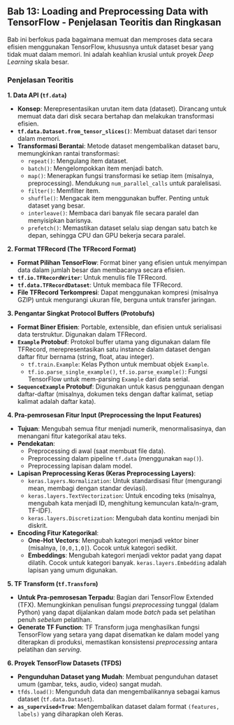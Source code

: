## Bab 13: Loading and Preprocessing Data with TensorFlow - Penjelasan Teoritis dan Ringkasan

Bab ini berfokus pada bagaimana memuat dan memproses data secara efisien menggunakan TensorFlow, khususnya untuk dataset besar yang tidak muat dalam memori. Ini adalah keahlian krusial untuk proyek *Deep Learning* skala besar.

### Penjelasan Teoritis

**1. Data API (`tf.data`)**

* **Konsep**: Merepresentasikan urutan item data (dataset). Dirancang untuk memuat data dari disk secara bertahap dan melakukan transformasi efisien.
* **`tf.data.Dataset.from_tensor_slices()`**: Membuat dataset dari tensor dalam memori.
* **Transformasi Berantai**: Metode dataset mengembalikan dataset baru, memungkinkan rantai transformasi:
    * `repeat()`: Mengulang item dataset.
    * `batch()`: Mengelompokkan item menjadi batch.
    * `map()`: Menerapkan fungsi transformasi ke setiap item (misalnya, preprocessing). Mendukung `num_parallel_calls` untuk paralelisasi.
    * `filter()`: Memfilter item.
    * `shuffle()`: Mengacak item menggunakan buffer. Penting untuk dataset yang besar.
    * `interleave()`: Membaca dari banyak file secara paralel dan menyisipkan barisnya.
    * `prefetch()`: Memastikan dataset selalu siap dengan satu batch ke depan, sehingga CPU dan GPU bekerja secara paralel.

**2. Format TFRecord (The TFRecord Format)**

* **Format Pilihan TensorFlow**: Format biner yang efisien untuk menyimpan data dalam jumlah besar dan membacanya secara efisien.
* **`tf.io.TFRecordWriter`**: Untuk menulis file TFRecord.
* **`tf.data.TFRecordDataset`**: Untuk membaca file TFRecord.
* **File TFRecord Terkompresi**: Dapat menggunakan kompresi (misalnya GZIP) untuk mengurangi ukuran file, berguna untuk transfer jaringan.

**3. Pengantar Singkat Protocol Buffers (Protobufs)**

* **Format Biner Efisien**: Portable, extensible, dan efisien untuk serialisasi data terstruktur. Digunakan dalam TFRecord.
* **`Example` Protobuf**: Protokol buffer utama yang digunakan dalam file TFRecord, merepresentasikan satu instance dalam dataset dengan daftar fitur bernama (string, float, atau integer).
    * `tf.train.Example`: Kelas Python untuk membuat objek `Example`.
    * `tf.io.parse_single_example()`, `tf.io.parse_example()`: Fungsi TensorFlow untuk mem-parsing `Example` dari data serial.
* **`SequenceExample` Protobuf**: Digunakan untuk kasus penggunaan dengan daftar-daftar (misalnya, dokumen teks dengan daftar kalimat, setiap kalimat adalah daftar kata).

**4. Pra-pemrosesan Fitur Input (Preprocessing the Input Features)**

* **Tujuan**: Mengubah semua fitur menjadi numerik, menormalisasinya, dan menangani fitur kategorikal atau teks.
* **Pendekatan**:
    * Preprocessing di awal (saat membuat file data).
    * Preprocessing dalam pipeline `tf.data` (menggunakan `map()`).
    * Preprocessing lapisan dalam model.
* **Lapisan Preprocessing Keras (Keras Preprocessing Layers)**:
    * `keras.layers.Normalization`: Untuk standardisasi fitur (mengurangi mean, membagi dengan standar deviasi).
    * `keras.layers.TextVectorization`: Untuk encoding teks (misalnya, mengubah kata menjadi ID, menghitung kemunculan kata/n-gram, TF-IDF).
    * `keras.layers.Discretization`: Mengubah data kontinu menjadi bin diskrit.
* **Encoding Fitur Kategorikal**:
    * **One-Hot Vectors**: Mengubah kategori menjadi vektor biner (misalnya, `[0,0,1,0]`). Cocok untuk kategori sedikit.
    * **Embeddings**: Mengubah kategori menjadi vektor padat yang dapat dilatih. Cocok untuk kategori banyak. `keras.layers.Embedding` adalah lapisan yang umum digunakan.

**5. TF Transform (`tf.Transform`)**

* **Untuk Pra-pemrosesan Terpadu**: Bagian dari TensorFlow Extended (TFX). Memungkinkan penulisan fungsi *preprocessing* tunggal (dalam Python) yang dapat dijalankan dalam mode *batch* pada set pelatihan penuh *sebelum* pelatihan.
* **Generate TF Function**: TF Transform juga menghasilkan fungsi TensorFlow yang setara yang dapat disematkan ke dalam model yang diterapkan di produksi, memastikan konsistensi *preprocessing* antara pelatihan dan *serving*.

**6. Proyek TensorFlow Datasets (TFDS)**

* **Pengunduhan Dataset yang Mudah**: Membuat pengunduhan dataset umum (gambar, teks, audio, video) sangat mudah.
* `tfds.load()`: Mengunduh data dan mengembalikannya sebagai kamus dataset (`tf.data.Dataset`).
* **`as_supervised=True`**: Mengembalikan dataset dalam format `(features, labels)` yang diharapkan oleh Keras.